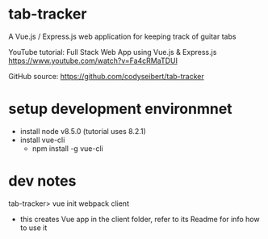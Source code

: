 # tab-tracker
A Vue.js / Express.js web application for keeping track of guitar tabs

YouTube tutorial: Full Stack Web App using Vue.js & Express.js
https://www.youtube.com/watch?v=Fa4cRMaTDUI

GitHub source: https://github.com/codyseibert/tab-tracker

# setup development environmnet

* install node v8.5.0 (tutorial uses 8.2.1)
* install vue-cli
  * npm install -g vue-cli

# dev notes

tab-tracker> vue init webpack client
- this creates Vue app in the client folder, refer to its Readme for info how to use it